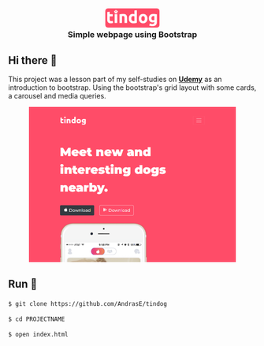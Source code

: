 <h3 align="center">
  <a href="https://andrase.github.io/tindog/" target="_blank" rel="noopener noreferrer">
  <img src="https://github.com/AndrasE/raw-readme/blob/e0ba0d38fc6f2bb201983bbc4986e59f1ae946f2/logo/tindog-readme-img.png" width="110">
  </a>
<br/>
  Simple webpage using Bootstrap
</h3>

## Hi there 👋

This project was a lesson part of my self-studies on **[Udemy](https://www.udemy.com/course/the-complete-web-development-bootcamp)** as an introduction to bootstrap. Using the bootstrap's grid layout with some cards, a carousel and media queries.

<div align="center">
<img src="https://github.com/AndrasE/raw-readme/blob/8e77f736175aa49927fddaac82130e86246f5b92/thumbs/tindog.png" width="420">
</div>

## Run 🚀

`
$ git clone https://github.com/AndrasE/tindog
`

`
$ cd PROJECTNAME
`

`
$ open index.html
`
